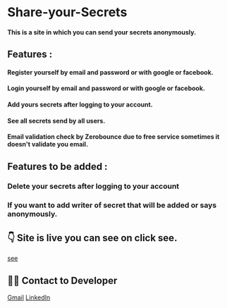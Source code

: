 # Share-your-Secrets
#### This is a site in which you can send your secrets anonymously.

## Features :
#### Register yourself by email and password or with google or facebook.
#### Login yourself by email and password or with google or facebook.
#### Add yours secrets after logging to your account.
#### See all secrets send by all users.
#### Email validation check by Zerobounce due to free service sometimes it doesn't validate you email.

## Features to be added :
### Delete your secrets after logging to your account
### If you want to add writer of secret that will be added or says anonymously.

## 👇 Site is live you can see on click see.
[see](https://secrets-deepak.onrender.com/)

## 👨‍💻 Contact to Developer
[Gmail](mailto:deepak.bcas.du@gmail.com) [LinkedIn](https://linkedin.com/in/ideepakrajput)